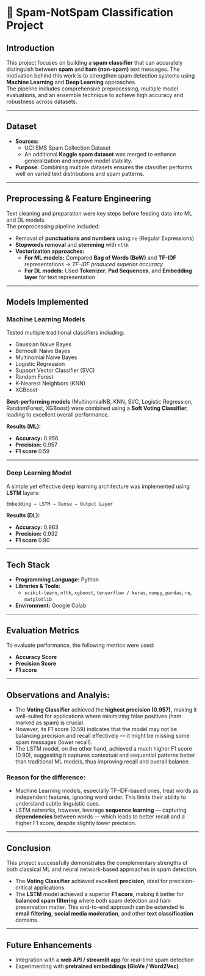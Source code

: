 # 📧 Spam-NotSpam Classification Project

##  Introduction
This project focuses on building a **spam classifier** that can accurately distinguish between **spam** and **ham (non-spam)** text messages. The motivation behind this work is to strengthen spam detection systems using **Machine Learning** and **Deep Learning** approaches.  
The pipeline includes comprehensive preprocessing, multiple model evaluations, and an ensemble technique to achieve high accuracy and robustness across datasets.

---

## Dataset
- **Sources:**
  - UCI SMS Spam Collection Dataset
  - An additional **Kaggle spam dataset** was merged to enhance generalization and improve model stability.
- **Purpose:** Combining multiple datasets ensures the classifier performs well on varied text distributions and spam patterns.

---

## Preprocessing & Feature Engineering
Text cleaning and preparation were key steps before feeding data into ML and DL models.  
The preprocessing pipeline included:
- Removal of **punctuations and numbers** using `re` (Regular Expressions)
- **Stopwords removal** and **stemming** with `nltk`
- **Vectorization approaches:**
  - **For ML models:** Compared **Bag of Words (BoW)** and **TF-IDF** representations → *TF-IDF produced superior accuracy*
  - **For DL models:** Used **Tokenizer**, **Pad Sequences**, and **Embedding layer** for text representation

---

## Models Implemented

### Machine Learning Models
Tested multiple traditional classifiers including:
- Gaussian Naive Bayes
- Bernoulli Naive Bayes
- Multinomial Naive Bayes
- Logistic Regression
- Support Vector Classifier (SVC)
- Random Forest
- K-Nearest Neighbors (KNN)
- XGBoost

**Best-performing models** (MultinomialNB, KNN, SVC, Logistic Regression, RandomForest, XGBoost) were combined using a **Soft Voting Classifier**, leading to excellent overall performance.

**Results (ML):**
- **Accuracy:** 0.956
- **Precision:** 0.957
- **F1 score** 0.59

---

### Deep Learning Model
A simple yet effective deep learning architecture was implemented using **LSTM** layers:

`Embedding → LSTM → Dense → Output Layer`

**Results (DL):**
- **Accuracy:** 0.963
- **Precision:** 0.932
- **F1 score** 0.90
 
---

## Tech Stack
- **Programming Language:** Python
- **Libraries & Tools:**
  - `scikit-learn`, `nltk`, `xgboost`, `tensorflow / keras`, `numpy`, `pandas`, `re`, `matplotlib`
- **Environment:**  Google Colab

---

## Evaluation Metrics
To evaluate performance, the following metrics were used:
- **Accuracy Score**
- **Precision Score**
- **F1 score**
---

## Observations and Analyis:
- The **Voting Classifier** achieved the **highest precision (0.957),** making it well-suited for applications where minimizing false positives (ham marked as spam) is crucial.
- However, its F1 score (0.59) indicates that the model may not be balancing precision and recall effectively — it might be missing some spam messages (lower recall).
- The LSTM model, on the other hand, achieved a much higher F1 score (0.90), suggesting it captures contextual and sequential patterns better than traditional ML models, thus improving recall and overall balance.

### **Reason for the difference:**
- Machine Learning models, especially TF-IDF-based ones, treat words as independent features, ignoring word order. This limits their ability to understand subtle linguistic cues.
- LSTM networks, however, leverage **sequence learning** — capturing **dependencies** between words — which leads to better recall and a higher F1 score, despite slightly lower precision.
---

## Conclusion
This project successfully demonstrates the complementary strengths of both classical ML and neural network-based approaches in spam detection.
- The **Voting Classifier** achieved excellent **precision**, ideal for precision-critical applications.
- The **LSTM** model achieved a superior **F1 score**, making it better for **balanced spam filtering** where both spam detection and ham preservation matter.
This end-to-end approach can be extended to **email filtering**, **social media moderation**, and other **text classification** domains.

---

## Future Enhancements
- Integration with a **web API / streamlit app** for real-time spam detection
- Experimenting with **pretrained embeddings (GloVe / Word2Vec)**
